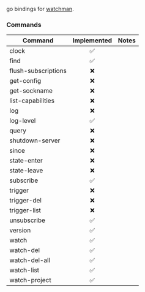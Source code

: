 go bindings for [watchman](https://facebook.github.io/watchman/).

### Commands

| Command | Implemented | Notes |
| --- | :---: | --- |
| clock | ✅ |  |
| find | ✅ |  |
| flush-subscriptions | ❌ |  |
| get-config | ❌ |  |
| get-sockname | ❌ |  |
| list-capabilities | ❌ |  |
| log | ❌ |  |
| log-level | ✅ |  |
| query | ❌ |  |
| shutdown-server | ❌ |  |
| since | ❌ |  |
| state-enter | ❌ |  |
| state-leave | ❌ |  |
| subscribe | ✅ |  |
| trigger | ❌ |  |
| trigger-del | ❌ |  |
| trigger-list | ❌ |  |
| unsubscribe | ✅|  |
| version | ✅ |  |
| watch | ✅ |  |
| watch-del | ✅ |  |
| watch-del-all | ✅ |  |
| watch-list | ✅ |  |
| watch-project | ✅ |  |
